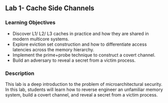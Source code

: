 ## Lab 1- Cache Side Channels

### Learning Objectives

- Discover L1/ L2/ L3 caches in practice and how they are shared in modern multicore systems.
- Explore eviction set construction and how to differentiate access latencies across the memory hierarchy.
- Implement the prime+probe technique to construct a covert channel.
- Build an adversary to reveal a secret from a victim process.

### Description
This lab is a deep introduction to the problem of microarchitectural security. In this lab, students will learn how to reverse engineer an unfamiliar memory system, build a covert channel, and reveal a secret from a victim process.
